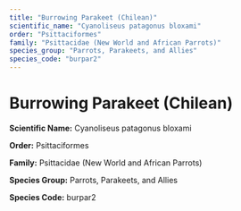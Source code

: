 ```yaml
---
title: "Burrowing Parakeet (Chilean)"
scientific_name: "Cyanoliseus patagonus bloxami"
order: "Psittaciformes"
family: "Psittacidae (New World and African Parrots)"
species_group: "Parrots, Parakeets, and Allies"
species_code: "burpar2"
---
```


# Burrowing Parakeet (Chilean)

**Scientific Name:** Cyanoliseus patagonus bloxami

**Order:** Psittaciformes

**Family:** Psittacidae (New World and African Parrots)

**Species Group:** Parrots, Parakeets, and Allies

**Species Code:** burpar2
